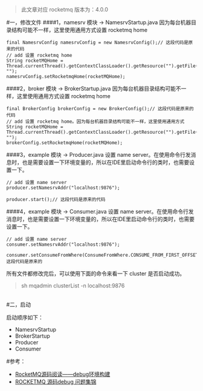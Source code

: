 > 此文章对应 rocketmq 版本为：4.0.0


#一，修改文件
####1，namesrv 模块 -> NamesrvStartup.java
因为每台机器目录结构可能不一样，这里使用通用方式设置 rocketmq home
```
final NamesrvConfig namesrvConfig = new NamesrvConfig();// 这段代码是原来的代码
// add 设置 rocketmq home
String rocketMQHome = Thread.currentThread().getContextClassLoader().getResource("").getFile().replaceAll("/namesrv/target/classes/", "");
namesrvConfig.setRocketmqHome(rocketMQHome);
```


####2，broker 模块 -> BrokerStartup.java
因为每台机器目录结构可能不一样，这里使用通用方式设置 rocketmq home
```
final BrokerConfig brokerConfig = new BrokerConfig();// 这段代码是原来的代码
// add 设置 rocketmq home。因为每台机器目录结构可能不一样，这里使用通用方式
String rocketMQHome = Thread.currentThread().getContextClassLoader().getResource("").getFile().replaceAll("/broker/target/classes/", "");
brokerConfig.setRocketmqHome(rocketMQHome);
```

####3，example 模块 -> Producer.java
设置 name server。在使用命令行发消息时，也是需要设置一下环境变量的，所以在IDE里启动命令行的类时，也需要设置一下。
```
// add 设置 name server
producer.setNamesrvAddr("localhost:9876");

producer.start();// 这段代码是原来的代码
```

####4，example 模块 -> Consumer.java
设置 name server。在使用命令行发消息时，也是需要设置一下环境变量的，所以在IDE里启动命令行的类时，也需要设置一下。
```
// add 设置 name server
consumer.setNamesrvAddr("localhost:9876");

consumer.setConsumeFromWhere(ConsumeFromWhere.CONSUME_FROM_FIRST_OFFSET);// 这段代码是原来的
```

所有文件都修改完后，可以使用下面的命令来看一下 cluster 是否启动成功。
> sh mqadmin clusterList -n localhost:9876


<br>
#二，启动

启动顺序如下：

- NamesrvStartup
- BrokerStartup
- Producer
- Consumer


#参考：

- [RocketMQ源码阅读——debug环境构建](RocketMQ源码阅读——debug环境构建)
- [ROCKETMQ 源码debug 问题集锦](https://www.jianshu.com/p/8388278dd05a)